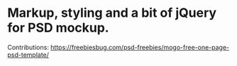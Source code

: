 # Markup, styling and a bit of jQuery for PSD mockup.
Contributions: https://freebiesbug.com/psd-freebies/mogo-free-one-page-psd-template/
